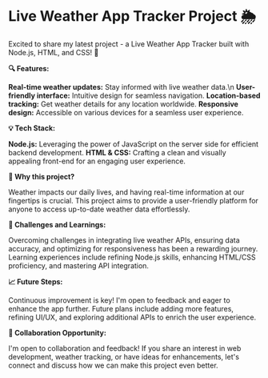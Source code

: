# Live Weather App Tracker Project 🌦️
Excited to share my latest project - a Live Weather App Tracker built with Node.js, HTML, and CSS! 🚀

**🔍 Features:**

**Real-time weather updates:** Stay informed with live weather data.\n
**User-friendly interface:** Intuitive design for seamless navigation.
**Location-based tracking:** Get weather details for any location worldwide.
**Responsive design:** Accessible on various devices for a seamless user experience.

**💡 Tech Stack:**

**Node.js:** Leveraging the power of JavaScript on the server side for efficient backend development.
**HTML & CSS:** Crafting a clean and visually appealing front-end for an engaging user experience.

**🌟 Why this project?**

Weather impacts our daily lives, and having real-time information at our fingertips is crucial. This project aims to provide a user-friendly platform for anyone to access up-to-date weather data effortlessly.

**🚧 Challenges and Learnings:**

Overcoming challenges in integrating live weather APIs, ensuring data accuracy, and optimizing for responsiveness has been a rewarding journey. Learning experiences include refining Node.js skills, enhancing HTML/CSS proficiency, and mastering API integration.

**📈 Future Steps:**

Continuous improvement is key! I'm open to feedback and eager to enhance the app further. Future plans include adding more features, refining UI/UX, and exploring additional APIs to enrich the user experience.

**🤝 Collaboration Opportunity:**

I'm open to collaboration and feedback! If you share an interest in web development, weather tracking, or have ideas for enhancements, let's connect and discuss how we can make this project even better.
